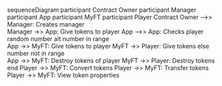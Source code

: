 sequenceDiagram
participant Contract Owner
participant Manager
participant App
participant MyFT
participant Player
Contract Owner -->> Manager: Creates manager  
 Manager ->> App: Give tokens to player
App -->> App: Checks player random number
alt number in range  
 App ->> MyFT: Give tokens to player
MyFT ->> Player: Give tokens
else number not in range  
 App ->> MyFT: Destroy tokens of player
MyFT ->> Player: Destroy tokens
end
Player ->> MyFT: Convert tokens
Player ->> MyFT: Transfer tokens
Player ->> MyFT: View token properties
